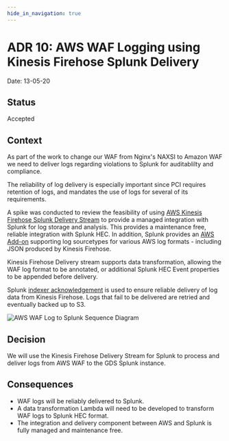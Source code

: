 ```yaml
---
hide_in_navigation: true
---
```


# ADR 10: AWS WAF Logging using Kinesis Firehose Splunk Delivery

Date: 13-05-20

## Status

Accepted

## Context

As part of the work to change our WAF from Nginx's NAXSI to Amazon WAF we need to deliver logs regarding violations to Splunk for auditablilty and compliance.

The reliability of log delivery is especially important since PCI requires retention of logs, and mandates the use of logs for several of its requirements.

A spike was conducted to review the feasibility of using [AWS Kinesis Firehose Splunk Delivery Stream](https://aws.amazon.com/kinesis/data-firehose/splunk/) to provide a managed integration with Splunk for log storage and analysis. This provides a maintenance free, reliable integration with Splunk HEC. In addition, Splunk provides an [AWS Add-on](https://docs.splunk.com/Documentation/AddOns/released/AWS/DataTypes) supporting log sourcetypes for various AWS log formats - including JSON produced by Kinesis Firehose. 

Kinesis Firehose Delivery stream supports data transformation, allowing the WAF log format to be annotated, or additional Splunk HEC Event properties to be appended before delivery.

Splunk [indexer acknowledgement](https://docs.splunk.com/Documentation/Splunk/8.0.3/Data/AboutHECIDXAck) is used to ensure reliable delivery of log data from Kinesis Firehose. Logs that fail to be delivered are retried and eventually backed up to S3.

![AWS WAF Log to Splunk Sequence Diagram](/images/adrs/0010-waf-log-sequence-diagram.svg)

## Decision

We will use the Kinesis Firehose Delivery Stream for Splunk to process and deliver logs from AWS WAF to the GDS Splunk instance.

## Consequences

 - WAF logs will be reliably delivered to Splunk.
 - A data transformation Lambda will need to be developed to transform WAF logs to Splunk HEC format.
 - The integration and delivery component between AWS and Splunk is fully managed and maintenance free.
